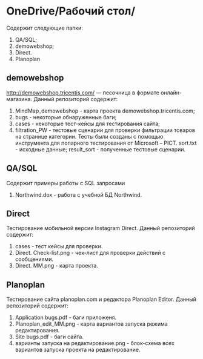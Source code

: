 **OneDrive/Рабочий стол/**
=====================
Содержит следующие папки:
  1. QA/SQL;
  2. demowebshop;
  3. Direct.
  4. Planoplan

**demowebshop**
-----------------------------------
http://demowebshop.tricentis.com/ — песочница в формате онлайн-магазина.
Данный репозиторий содержит:
  1. MindMap_demowebshop - карта проекта demowebshop.tricentis.com;
  2. bugs - некоторые обнаруженные баги;
  3. cases - некоторые тест-кейсы для тестирования сайта;
  4. filtration_PW - тестовые сценарии для проверки фильтрации товаров на странице категории. Тесты были созданы с помощью инструмента для попарного тестирования от Microsoft –    PICT.
     sort.txt - исходные данные;
     result_sort - полученные тестовые сценарии.		

**QA/SQL**
-----------------------------------
Содержит примеры работы с SQL запросами
  1. Northwind.dox - работа с учебной БД Northwind.
  
  **Direct**
-----------------------------------
Тестирование мобильной версии Instagram Direct.
Данный репозиторий содержит:
  1. cases - тест кейсы для проверки.
  2. Direct. Check-list.png - чек-лист для проверки действий с сообщениями.
  3. Direct. MM.png - карта проекта.

  **Planoplan**
-----------------------------------
Тестирование сайта planoplan.com и редактора Planoplan Editor.
Данный репозиторий содержит:
  1. Application bugs.pdf - баги приложеня.
  2. Planoplan_edit_MM.png - карта вариантов запуска режима редактирования.
  3. Site bugs.pdf - баги сайта.
  4. варианты запуска на редактирование.png - блок-схема всех вариантов запуска проекта на редактирование.
